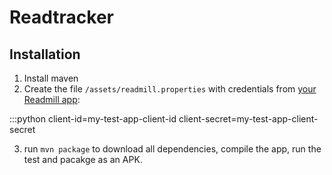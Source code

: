 # Readtracker

## Installation

  1. Install maven
  2. Create the file `/assets/readmill.properties` with credentials from [your Readmill app](https://readmill.com/you/apps):

  :::python
    client-id=my-test-app-client-id
    client-secret=my-test-app-client-secret

  3. run `mvn package` to download all dependencies, compile the app, run the test and pacakge as an APK.
